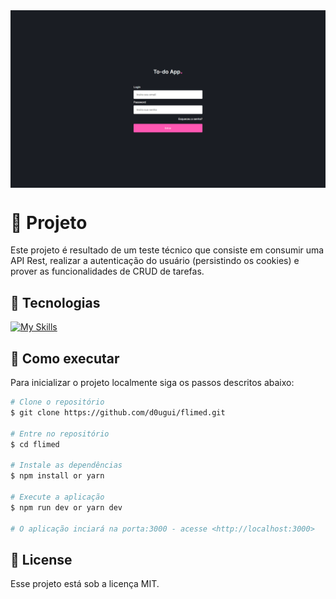 <img align="center" src="src/assets/tela.gif" alt="Flimed Auth">


# 📖 Projeto

Este projeto é resultado de um teste técnico que consiste em consumir uma API Rest, realizar a autenticação do usuário (persistindo os cookies) e prover as funcionalidades de CRUD de tarefas.

## 🧪 Tecnologias

 [![My Skills](https://skillicons.dev/icons?i=ts,nextjs,styledcomponents)](https://skillicons.dev)

## 🚀 Como executar

Para inicializar o projeto localmente siga os passos descritos abaixo:

```bash
# Clone o repositório
$ git clone https://github.com/d0ugui/flimed.git

# Entre no repositório
$ cd flimed

# Instale as dependências
$ npm install or yarn

# Execute a aplicação
$ npm run dev or yarn dev

# O aplicação inciará na porta:3000 - acesse <http://localhost:3000>
```

## 📝 License

Esse projeto está sob a licença MIT.